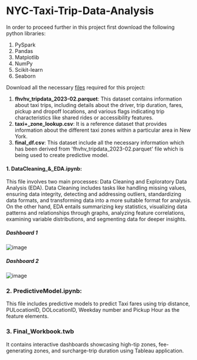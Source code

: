 # NYC-Taxi-Trip-Data-Analysis
<p>In order to proceed further in this project first download the following python libraries:
<ol>
  <li>PySpark</li>
  <li>Pandas</li>
  <li>Matplotlib</li>
  <li>NumPy</li>
  <li>Scikit-learn</li>
  <li>Seaborn</li>
</ol>
</p>
<p> Download all the necessary <a href = 'https://www.nyc.gov/site/tlc/about/tlc-trip-record-data.page'>files</a> required for this project:
<ol>
  <li><b>fhvhv_tripdata_2023-02.parquet</b>: This dataset contains information about taxi trips, including details about the driver, trip duration, fares, pickup and dropoff locations, and various flags indicating trip characteristics like shared rides or accessibility features. </li>
  <li><b>taxi+_zone_lookup.csv</b>: It is a reference dataset that provides information about the different taxi zones within a particular area in New York.</li>
  <li><b>final_df.csv</b>: This dataset include all the necessary information which has been derived from 'fhvhv_tripdata_2023-02.parquet' file which is being used to create predictive model.</li>
</ol>
</p>

#### 1. DataCleaning_&_EDA.ipynb: 
<p>
This file involves two main processes: Data Cleaning and Exploratory Data Analysis (EDA). Data Cleaning includes tasks like handling missing values, ensuring data integrity, detecting and addressing outliers, standardizing data formats, and transforming data into a more suitable format for analysis. On the other hand, EDA entails summarizing key statistics, visualizing data patterns and relationships through graphs, analyzing feature correlations, examining variable distributions, and segmenting data for deeper insights.
</p>

##### Dashboard 1
![image](https://github.com/enggabhishek/NYC-Taxi-Trip-Data-Analysis/assets/29338852/6305139c-27ea-49ce-98c5-435d027bcedc)

##### Dashboard 2
![image](https://github.com/enggabhishek/NYC-Taxi-Trip-Data-Analysis/assets/29338852/da3fe337-79d5-4b25-a59f-ca8acc184917)

### 2. PredictiveModel.ipynb: 
<p>
This file includes predictive models to predict Taxi fares using trip distance, PULocationID, DOLocationID, Weekday number and Pickup Hour as the feature elements.
</p>

### 3. Final_Workbook.twb
<p> 
  It contains interactive dashboards showcasing high-tip zones, fee-generating zones, and surcharge-trip duration using Tableau application.
</p>
